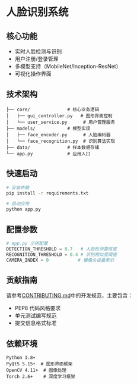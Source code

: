 # 人脸识别系统

## 核心功能
- 实时人脸检测与识别
- 用户注册/登录管理
- 多模型支持（MobileNet/Inception-ResNet）
- 可视化操作界面

## 技术架构
```
├── core/              # 核心业务逻辑
│   ├── gui_controller.py   # 图形界面控制
│   └── user_service.py      # 用户管理服务
├── models/            # 模型实现
│   ├── face_encoder.py      # 人脸编码器
│   └── face_recognition.py  # 识别算法实现
├── data/              # 样本数据存储
└── app.py             # 应用入口
```

## 快速启动
```bash
# 安装依赖
pip install -r requirements.txt

# 启动应用
python app.py
```

## 配置参数
```python
# app.py 示例配置
DETECTION_THRESHOLD = 0.7   # 人脸检测置信度
RECOGNITION_THRESHOLD = 0.4 # 识别相似度阈值
CAMERA_INDEX = 0           # 摄像头设备索引
```

## 贡献指南
请参考[CONTRIBUTING.md](CONTRIBUTING.md)中的开发规范，主要包含：
- PEP8 代码风格要求
- 单元测试编写规范
- 提交信息格式标准

## 依赖环境
```
Python 3.8+
PyQt5 5.15+  # 图形界面框架
OpenCV 4.11+  # 图像处理
Torch 2.6+    # 深度学习框架
```